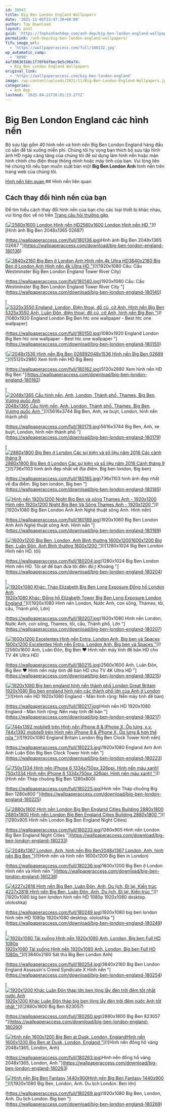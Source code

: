 ```yaml
---
id: 30947
title: Big Ben London England Wallpapers
date: '2021-11-05T23:47:30+00:00'
author: Top Download
layout: post
guid: 'https://Tophinhanhdep.com/anh-dep/big-ben-london-england-wallpapers/'
permalink: /anh-dep/big-ben-london-england-wallpapers/
fifu_image_url:
  - 'https://wallpaperaccess.com/full/180132.jpg'
wp_automatic_camp:
  - '8098'
4af306361b8c1f70f6dfbec9e5c96a74:
  - Big Ben London England Wallpapers
original_link:
  - 'https://wallpaperaccess.com/big-ben-london-england'
image: /wp-content/uploads/2021/11/Big-Ben-London-England-Wallpapers.jpg
categories:
  - Ảnh Đẹp
lastmod: '2025-04-21T16:01:23.277Z'
---
```

# Big Ben London England các hình nền

Bộ sưu tập gồm 40 hình nền và hình nền Big Ben London England hàng đầu có sẵn để tải xuống miễn phí. Chúng tôi hy vọng bạn thích bộ sưu tập hình ảnh HD ngày càng tăng của chúng tôi để sử dụng làm hình nền hoặc màn hình chính cho điện thoại thông minh hoặc máy tính của bạn. Vui lòng liên hệ chúng tôi nếu bạn muốn xuất bản một **Big Ben London Anh** hình nền trên trang web của chúng tôi.

[Hình nền liên quan ](#related) ## Hình nền liên quan

## Cách thay đổi hình nền của bạn

Để tìm hiểu cách thay đổi hình nền của bạn cho các loại thiết bị khác nhau, vui lòng đọc về nó trên [Trang câu hỏi thường gặp](https://tophinhanhdep.com/faq/).

  
[[![2560x1600 London Hình nền HD](https://wallpaperaccess.com/full/180132.jpg)2560x1600 London Hình nền HD "](https://wallpaperaccess.com/download/big-ben-london-england-180132)](![Hình ảnh Big Ben 2048x1365 02687)

(https://wallpaperaccess.com/full/180136.jpg)Hình ảnh Big Ben 2048x1365 02687 "](https://wallpaperaccess.com/download/big-ben-london-england-180136)

[[![3840x2160 Big Ben ở London Anh Hình nền 4k Ultra HD](https://wallpaperaccess.com/full/180139.jpg)3840x2160 Big Ben ở London Anh Hình nền 4k Ultra HD "](https://wallpaperaccess.com/download/big-ben-london-england-180139)](![1920x1080 Cầu: Cầu Westminster Big Ben London England Tower River City)

(https://wallpaperaccess.com/full/180140.jpg)1920x1080 Cầu: Cầu Westminster Big Ben London England Tower River City "](https://wallpaperaccess.com/download/big-ben-london-england-180140)

[[![5325x3550 England, London, Điện thoại, đồ cũ, cờ Anh, Hình nền Big Ben](https://wallpaperaccess.com/full/180144.jpg)5325x3550 Anh, Luân Đôn, điện thoại, đồ cũ, cờ Anh, hình nền Big Ben "](https://wallpaperaccess.com/download/big-ben-london-england-180144)](![1080x1920 England London Big Ben htc one wallpaper - Best htc one wallpaper)

(https://wallpaperaccess.com/full/180150.jpg)1080x1920 England London Big Ben htc one wallpaper - Best htc one wallpaper "](https://wallpaperaccess.com/download/big-ben-london-england-180150)

[[![2048x1536 Hình nền Big Ben 02689](https://wallpaperaccess.com/full/180155.jpg)2048x1536 Hình nền Big Ben 02689 "](https://wallpaperaccess.com/download/big-ben-london-england-180155)](![5120x2880 Xem hình nền HD Big Ben)

(https://wallpaperaccess.com/full/180162.jpg)5120x2880 Xem hình nền HD Big Ben "](https://wallpaperaccess.com/download/big-ben-london-england-180162)

[[![2048x1365 Cầu hình nền, Anh, London, Thành phố, Thames, Big Ben, Vương quốc Anh](https://wallpaperaccess.com/full/180172.jpg)2048x1365 Cầu hình nền, Anh, London, Thành phố, Thames, Big Ben, Vương quốc Anh "](https://wallpaperaccess.com/download/big-ben-london-england-180172)](![5616x3744 Big Ben, Anh, xe buýt, London, hình nền thành phố)

(https://wallpaperaccess.com/full/180179.jpg)5616x3744 Big Ben, Anh, xe buýt, London, hình nền thành phố "](https://wallpaperaccess.com/download/big-ben-london-england-180179)

[[![2880x1800 Big Ben ở London Các sự kiện và số liệu năm 2016 Các cảnh tháng 9](https://wallpaperaccess.com/full/180184.jpg) 2880x1800 Big Ben ở London Các sự kiện và số liệu năm 2016 Cảnh tháng 9 "](https://wallpaperaccess.com/download/big-ben-london-england-180184)](![736x1103 hình ảnh đẹp nhất về địa điểm.  Big ben london, Big ben)

(https://wallpaperaccess.com/full/180185.jpg)736x1103 hình ảnh đẹp nhất về địa điểm. Big ben london, Big ben "](https://wallpaperaccess.com/download/big-ben-london-england-180185)

[[![Hình nền 1920x1200 Night Big Ben và sông Thames Anh - 1920x1200](https://wallpaperaccess.com/full/180186.jpg)Hình nền 1920x1200 Night Big Ben Và Sông Thames Anh - 1920x1200 "](https://wallpaperaccess.com/download/big-ben-london-england-180186)](![1920x1080 Big Ben London Anh Anh Nghệ thuật sông Anh.  Hình nền)

(https://wallpaperaccess.com/full/180189.jpg)1920x1080 Big Ben London Anh Anh Nghệ thuật sông Anh. Hình nền "](https://wallpaperaccess.com/download/big-ben-london-england-180189)

[[![1600x1200 Big Ben, London, Anh Bình thường 1600x1200](https://wallpaperaccess.com/full/180203.jpg)1600x1200 Big Ben, Luân Đôn, Anh Bình thường 1600x1200 "](https://wallpaperaccess.com/download/big-ben-london-england-180203)](![1280x1024 Big Ben London Hình nền HD.  tôi)

(https://wallpaperaccess.com/full/180204.jpg)1280x1024 Big Ben London Hình nền HD. Tôi sẽ để bạn đưa tôi đến đó;) Khoảng "](https://wallpaperaccess.com/download/big-ben-london-england-180204)

[[![1920x1080 Khác: Tháp Elizabeth Big Ben Long Exposure Đồng hồ London Anh](https://wallpaperaccess.com/full/180205.jpg)1920x1080 Khác: Đồng hồ Elizabeth Tower Big Ben Long Exposure London England "](https://wallpaperaccess.com/download/big-ben-london-england-180205)](![1920x1080 Hình nền London, Nước Anh, con sông, Thames, tối, cầu, Thành phố, Lớn)

(https://wallpaperaccess.com/full/180207.jpg)1920x1080 Hình nền London, Nước Anh, con sông, Thames, tối, cầu, Thành phố, Lớn "](https://wallpaperaccess.com/download/big-ben-london-england-180207)

[[![1600x1200 Excelentes Hình nền Entra.  London Anh, Big ben và Spaces](https://wallpaperaccess.com/full/180213.jpg)1600x1200 Excelentes Hình nền Entra. London Anh, Big ben và Spaces "](https://wallpaperaccess.com/download/big-ben-london-england-180213)](![2560x1600 Anh, Luân Đôn, Big Ben ❤ Hình nền máy tính để bàn HD cho TV 4K Ultra HD)

(https://wallpaperaccess.com/full/180215.jpg)2560x1600 Anh, Luân Đôn, Big Ben ❤ Hình nền máy tính để bàn HD cho TV 4K Ultra HD "](https://wallpaperaccess.com/download/big-ben-london-england-180215)

[[![1920x1080 Big ben england hình nền thành phố London Great Britain](https://wallpaperaccess.com/full/180216.jpg)1920x1080 Big ben england hình nền các thành phố lớn của Anh ở London "](https://wallpaperaccess.com/download/big-ben-london-england-180216)](![Hình nền HD 1920x1080 England - Màn hình rộng: Nền máy tính để bàn)

(https://wallpaperaccess.com/full/180217.jpg)Hình nền HD 1920x1080 England - Màn hình rộng: Nền máy tính để bàn "](https://wallpaperaccess.com/download/big-ben-london-england-180217)

[[![744x1392 mobile9 trên Hình nền iPhone 8 & iPhone X, Ốp lưng, v.v.](https://wallpaperaccess.com/full/180221.jpg)744x1392 mobile9 trên Hình nền iPhone 8 &amp; iPhone X, Ốp lưng &amp; hơn thế nữa "](https://wallpaperaccess.com/download/big-ben-london-england-180221)](![1920x1080 England Britain London Big Ben Clock Tower hình nền)

(https://wallpaperaccess.com/full/180223.jpg)1920x1080 England Anh Anh Anh Luân Đôn Big Ben Clock Tower hình nền "](https://wallpaperaccess.com/download/big-ben-london-england-180223)

[[![750x1334 Hình nền iPhone 6 1334x750px 326ppi.  Hình nền màu xanh!](https://wallpaperaccess.com/full/180224.jpg)750x1334 Hình nền iPhone 6 1334x750px 326ppi. Hình nền màu xanh! "](https://wallpaperaccess.com/download/big-ben-london-england-180224)](![Hình nền Tháp chuông Big Ben 1280x800)

(https://wallpaperaccess.com/full/180225.jpg)Hình nền Tháp chuông Big Ben 1280x800 "](https://wallpaperaccess.com/download/big-ben-london-england-180225)

[[![2880x1800 Hình nền London Big Ben England Cities Building 2880x1800](https://wallpaperaccess.com/full/180227.jpg)2880x1800 Hình nền London Big Ben England Cities Building 2880x1800 "](https://wallpaperaccess.com/download/big-ben-london-england-180227)](![1280x905 Hình nền London Big Ben England Night Cities)

(https://wallpaperaccess.com/full/180233.jpg)1280x905 Hình nền London Big Ben England Night Cities "](https://wallpaperaccess.com/download/big-ben-london-england-180233)

[[![2048x1367 London, Anh, hình nền Big Ben](https://wallpaperaccess.com/full/32550.jpg)2048x1367 London, Anh, hình nền Big Ben "](https://wallpaperaccess.com/download/big-ben-london-england-32550)](![Hình nền và hình nền 1600x1200 Big Ben in London)

(https://wallpaperaccess.com/full/180236.jpg)1600x1200 Big Ben ở London Hình nền và Hình nền "](https://wallpaperaccess.com/download/big-ben-london-england-180236)

[[![4227x2818 Hình nền Big Ben, Luân Đôn, Anh, Du lịch, Đi lại, Kiến trúc](https://wallpaperaccess.com/full/180237.jpg)4227x2818 Hình nền Big Ben, Luân Đôn, Anh, Du lịch, Đi lại, Kiến trúc "](https://wallpaperaccess.com/download/big-ben-london-england-180237)](![1920x1080 big ben london hình nền HD 1080p 1920x1080 desktop.  ololoshka)

(https://wallpaperaccess.com/full/180249.jpg)1920x1080 big ben london hình nền HD 1080p 1920x1080 desktop. ololoshka "](https://wallpaperaccess.com/download/big-ben-london-england-180249)

[[![1920x1080 Tải xuống Hình nền 1920x1080 Anh, London, Big ben Full HD 1080p](https://wallpaperaccess.com/full/180250.jpg)1920x1080 Tải xuống Hình nền 1920x1080 Anh, London, Big ben Full HD 1080p "](https://wallpaperaccess.com/download/big-ben-london-england-180250)](![3840x2160 Sát thủ Big Ben London Anh)

(https://wallpaperaccess.com/full/180254.jpg)3840x2160 Big Ben London England Assassin's Creed Syndicate X Hình nền "](https://wallpaperaccess.com/download/big-ben-london-england-180254)

[[![1920x1200 Khác Luân Đôn tháp lớn ben lộng lẫy đèn trời đêm tốt nhất nước Anh](https://wallpaperaccess.com/full/180256.jpg)1920x1200 Khác Luân Đôn tháp big ben lộng lẫy đèn trời đêm nước Anh tốt nhất "](https://wallpaperaccess.com/download/big-ben-london-england-180256)](![2880x1800 Big Ben 823057)

(https://wallpaperaccess.com/full/180260.jpg)2880x1800 Big Ben 823057 "](https://wallpaperaccess.com/download/big-ben-london-england-180260)

[[![Hình nền 1600x1200 Big Ben at Dusk, London, England](https://wallpaperaccess.com/full/180261.jpg)Hình nền 1600x1200 Big Ben at Dusk, London, England "](https://wallpaperaccess.com/download/big-ben-london-england-180261)](![Hình nền đồng hồ vàng 2048x1365, London, Anh)

(https://wallpaperaccess.com/full/180263.jpg)Hình nền đồng hồ vàng 2048x1365, London, Anh "](https://wallpaperaccess.com/download/big-ben-london-england-180263)

[[![Hình nền Big Ben Fantasy 1440x900](https://wallpaperaccess.com/full/180266.jpg)Hình nền Big Ben Fantasy 1440x900 "](https://wallpaperaccess.com/download/big-ben-london-england-180266)](![1920x1080 Big Ben, London, Anh.  Du lịch London.  Ben lớn)

(https://wallpaperaccess.com/full/180269.jpg)1920x1080 Big Ben, London, Anh. Du lịch London. Big ben "](https://wallpaperaccess.com/download/big-ben-london-england-180269)
